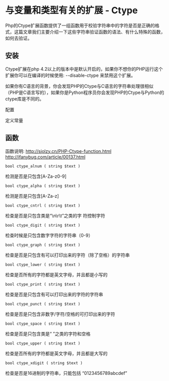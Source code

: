 # 与变量和类型有关的扩展 - Ctype


Php的Ctype扩展函数提供了一组函数用于校验字符串中的字符是否是正确的格式，这篇文章我们主要介绍一下这些字符串验证函数的语法、有什么特殊的函数，如何去验证。


## 安装

Ctype扩展在php 4.2以上的版本中是默认开启的，如果你不想你的PHP运行这个扩展你可以在编译的时候使用: --disable-ctype 来禁用这个扩展。

如果你有C语言的背景，你会发现PHP的Ctype与C语言的字符串处理很相似（PHP是C语言写的），如果你是Python程序员你会发现PHP的Ctype与Python的ctype库是不同的。


配置



定义常量



## 函数

函数说明:
     http://sjolzy.cn/PHP-Ctype-function.html
     http://ifanybug.com/article/00137.html

`bool ctype_alnum ( string $text )`

检测是否是只包含[A-Za-z0-9]

`bool ctype_alpha ( string $text )`

检测是否是只包含[A-Za-z]

`bool ctype_cntrl ( string $text )`

检查是否是只包含类是“\n\r\t”之类的字 符控制字符

`bool ctype_digit ( string $text )`

检查时候是只包含数字字符的字符串（0-9）

`bool ctype_graph ( string $text )`

检查是否是只包含有可以打印出来的字符（除了空格）的字符串

`bool ctype_lower ( string $text )`

检查是否所有的字符都是英文字母，并且都是小写的

`bool ctype_print ( string $text )`

检查是否是只包含有可以打印出来的字符的字符串

`bool ctype_punct ( string $text )`

检查是否是只包含非数字/字符/空格的可打印出来的字符

`bool ctype_space ( string $text )`

检查是否是只包含类是“ ”之类的字符和空格

`bool ctype_upper ( string $text )`

检查是否所有的字符都是英文字母，并且都是大写的

`bool ctype_xdigit ( string $text )`

检查是否是16进制的字符串，只能包括 “0123456789abcdef”

